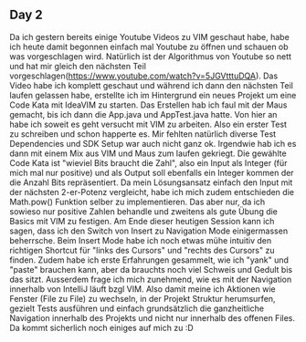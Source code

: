## Day 2

Da ich gestern bereits einige Youtube Videos zu VIM geschaut habe, 
habe ich heute damit begonnen einfach mal Youtube zu öffnen und schauen ob was vorgeschlagen wird.
Natürlich ist der Algorithmus von Youtube so nett und hat mir gleich den nächsten Teil vorgeschlagen(https://www.youtube.com/watch?v=5JGVtttuDQA).
Das Video habe ich komplett geschaut und während ich dann den nächsten Teil laufen gelassen habe, erstellte ich im Hintergrund
ein neues Projekt um eine Code Kata mit IdeaVIM zu starten.
Das Erstellen hab ich faul mit der Maus gemacht, bis ich dann die App.java und AppTest.java hatte.
Von hier an habe ich soweit es geht versucht mit VIM zu arbeiten. Also ein erster Test zu schreiben und schon happerte es.
Mir fehlten natürlich diverse Test Dependencies und SDK Setup war auch nicht ganz ok.
Irgendwie hab ich es dann mit einem Mix aus VIM und Maus zum laufen gekriegt.
Die gewählte Code Kata ist "wieviel Bits braucht die Zahl", also ein Input als Integer (für mich mal nur positive)
und als Output soll ebenfalls ein Integer kommen der die Anzahl Bits repräsentiert.
Da mein Lösungsansatz einfach den Input mit der nächsten 2-er-Potenz vergleicht, habe ich mich zudem entschieden die Math.pow() Funktion selber zu implementieren.
Das aber nur, da ich sowieso nur positive Zahlen behandle und zweitens als gute Übung die Basics mit VIM zu festigen.
Am Ende dieser heutigen Session kann ich sagen, dass ich den Switch von Insert zu Navigation Mode einigermassen beherrsche.
Beim Insert Mode habe ich noch etwas mühe intuitiv den richtigen Shortcut für "links des Cursors" und "rechts des Cursors" zu finden.
Zudem habe ich erste Erfahrungen gesammelt, wie ich "yank" und "paste" brauchen kann, aber da brauchts noch viel Schweis und Gedult bis das sitzt.
Ausserdem frage ich mich zunehmend, wie es mit der Navigation innerhalb von IntelliJ läuft bzgl VIM. Also damit meine
ich Aktionen wie Fenster (File zu File) zu wechseln, in der Projekt Struktur herumsurfen, gezielt Tests ausführen und einfach grundsätzlich die
ganzheitliche Navigation innerhalb des Projekts und nicht nur innerhalb des offenen Files. Da kommt sicherlich noch einiges auf mich zu :D